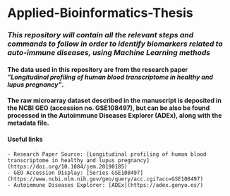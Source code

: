 # Applied-Bioinformatics-Thesis

### *This repository will contain all the relevant steps and commands to follow in order to identify biomarkers related to auto-immune diseases, using Machine Learning methods*


#### The data used in this repository are from the research paper *"Longitudinal profiling of human blood transcriptome in healthy and lupus pregnancy"*.

#### The raw microarray dataset described in the manuscript is deposited in the NCBI GEO (accession no. GSE108497), but can be also be found processed in the Autoimmune Diseases Explorer (ADEx), along with the metadata file.

#### Useful links
    - Research Paper Source: [Longitudinal profiling of human blood transcriptome in healthy and lupus pregnancy](https://doi.org/10.1084/jem.20190185)
    - GEO Accession Display: [Series GSE108497](https://www.ncbi.nlm.nih.gov/geo/query/acc.cgi?acc=GSE108497)
    - Autoimmune Diseases Explorer: [ADEx](https://adex.genyo.es/)
    

